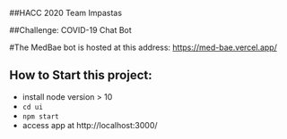 ##HACC 2020 Team Impastas

##Challenge: COVID-19 Chat Bot

#The MedBae bot is hosted at this address: https://med-bae.vercel.app/

## How to Start this project:
- install node version > 10
- `cd ui`
- `npm start`
- access app at http://localhost:3000/


